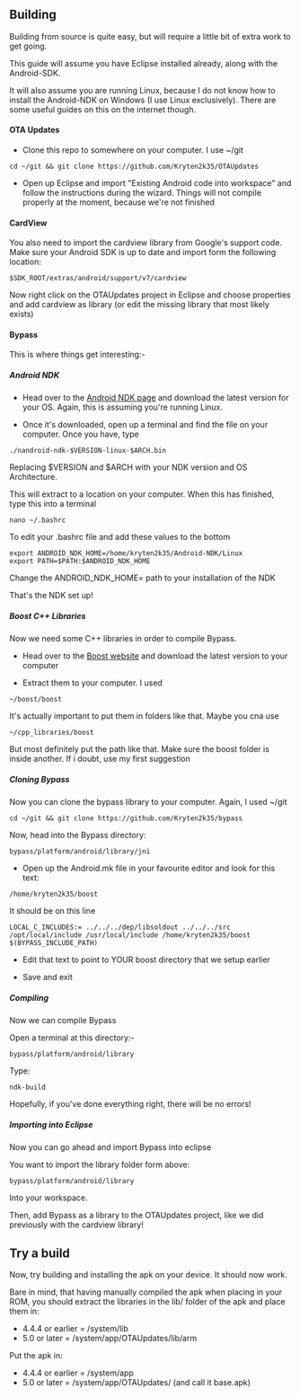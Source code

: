 ## Building

Building from source is quite easy, but will require a little bit of extra work to get going.

This guide will assume you have Eclipse installed already, along with the Android-SDK. 

It will also assume you are running Linux, because I do not know how to install the Android-NDK on Windows (I use Linux exclusively). There are some useful guides on this on the internet though.

#### OTA Updates

- Clone this repo to somewhere on your computer. I use ~/git

```shell
cd ~/git && git clone https://github.com/Kryten2k35/OTAUpdates
```
- Open up Eclipse and import "Existing Android code into workspace" and follow the instructions during the wizard. Things will not compile properly at the moment, because we're not finished

#### CardView

You also need to import the cardview library from Google's support code. Make sure your Android SDK is up to date and import form the following location:
```shell 
$SDK_ROOT/extras/android/support/v7/cardview
```
Now right click on the OTAUpdates project in Eclipse and choose properties and add cardview as library (or edit the missing library that most likely exists)

#### Bypass

This is where things get interesting:-

##### Android NDK
- Head over to the [Android NDK page](https://developer.android.com/tools/sdk/ndk/index.html) and download the latest version for your OS. Again, this is assuming you're running Linux.

- Once it's downloaded, open up a terminal and find the file on your computer. Once you have, type
```shell
./nandroid-ndk-$VERSION-linux-$ARCH.bin
```
Replacing $VERSION and $ARCH with your NDK version and OS Architecture.

This will extract to a location on your computer. When this has finished, type this into a terminal
```shell
nano ~/.bashrc
```
To edit your .bashrc file and add these values to the bottom
```shell
export ANDROID_NDK_HOME=/home/kryten2k35/Android-NDK/Linux
export PATH=$PATH:$ANDROID_NDK_HOME
```
Change the ANDROID_NDK_HOME= path to your installation of the NDK

That's the NDK set up!

##### Boost C++ Libraries
Now we need some C++ libraries in order to compile Bypass.

- Head over to the [Boost website](http://www.boost.org/) and download the latest version to your computer

- Extract them to your computer. I used 
```shell
~/boost/boost
```

It's actually important to put them in folders like that. Maybe you cna use
```shell
~/cpp_libraries/boost
```

But most definitely put the path like that. Make sure the boost folder is inside another. If i doubt, use my first suggestion

##### Cloning Bypass

Now you can clone the bypass library to your computer. Again, I used ~/git
```shell
cd ~/git && git clone https://github.com/Kryten2k35/bypass
```

Now, head into the Bypass directory:
```shell
bypass/platform/android/library/jni
```

- Open up the Android.mk file in your favourite editor and look for this text:
```shell
/home/kryten2k35/boost
```

It should be on this line
```shell
LOCAL_C_INCLUDES:= ../../../dep/libsoldout ../../../src /opt/local/include /usr/local/include /home/kryten2k35/boost $(BYPASS_INCLUDE_PATH)
```

- Edit that text to point to YOUR boost directory that we setup earlier

- Save and exit

##### Compiling

Now we can compile Bypass

Open a terminal at this directory:-
```shell
bypass/platform/android/library
```
Type:
```shell
ndk-build
```
Hopefully, if you've done everything right, there will be no errors!

##### Importing into Eclipse
Now you can go ahead and import Bypass into eclipse

You want to import the library folder form above:
```shell
bypass/platform/android/library
```
Into your workspace.

Then, add Bypass as a library to the OTAUpdates project, like we did previously with the cardview library!

## Try a build

Now, try building and installing the apk on your device. It should now work.

Bare in mind, that having manually compiled the apk when placing in your ROM, you should extract the libraries in the lib/ folder of the apk and place them in:

- 4.4.4 or earlier = /system/lib
- 5.0 or later = /system/app/OTAUpdates/lib/arm 

Put the apk in:

- 4.4.4 or earlier = /system/app
- 5.0 or later = /system/app/OTAUpdates/ (and call it base.apk)

